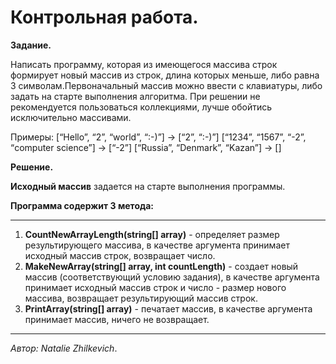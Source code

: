 # Контрольная работа.

**Задание.** 

Написать программу, которая из имеющегося массива строк формирует новый массив из строк, длина которых меньше, либо равна 3 символам.Первоначальный массив можно ввести с клавиатуры, либо задать на старте выполнения алгоритма. При решении не рекомендуется пользоваться коллекциями, лучше обойтись исключительно массивами.

Примеры:
[“Hello”, “2”, “world”, “:-)”] → [“2”, “:-)”]
[“1234”, “1567”, “-2”, “computer science”] → [“-2”]
[“Russia”, “Denmark”, “Kazan”] → []

**Решение.**

**Исходный массив** задается на старте выполнения программы.

**Программа содержит 3 метода:**
***
1) **CountNewArrayLength(string[] array)** - определяет размер результирующего массива, в качестве аргумента принимает исходный массив строк, возвращает число.
2) **MakeNewArray(string[] array, int countLength)** - создает новый массив (соответствующий условию задания), в качестве аргумента принимает исходный массив строк и число - размер нового массива, возвращает результирующий массив строк.
3) **PrintArray(string[] array)** - печатает массив, в качестве аргумента принимает массив, ничего не возвращает.
***
*Автор: Natalie Zhilkevich*.